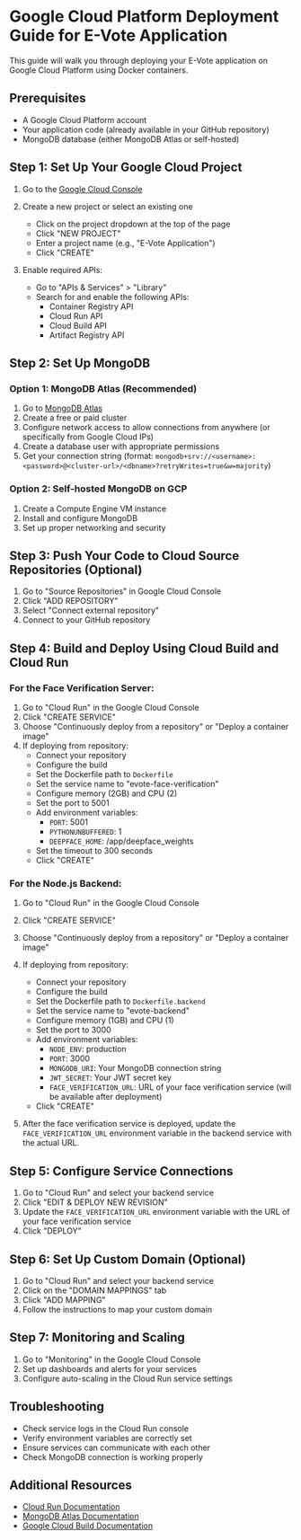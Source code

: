 # Google Cloud Platform Deployment Guide for E-Vote Application

This guide will walk you through deploying your E-Vote application on Google Cloud Platform using Docker containers.

## Prerequisites

- A Google Cloud Platform account
- Your application code (already available in your GitHub repository)
- MongoDB database (either MongoDB Atlas or self-hosted)

## Step 1: Set Up Your Google Cloud Project

1. Go to the [Google Cloud Console](https://console.cloud.google.com/)
2. Create a new project or select an existing one
   - Click on the project dropdown at the top of the page
   - Click "NEW PROJECT"
   - Enter a project name (e.g., "E-Vote Application")
   - Click "CREATE"

3. Enable required APIs:
   - Go to "APIs & Services" > "Library"
   - Search for and enable the following APIs:
     - Container Registry API
     - Cloud Run API
     - Cloud Build API
     - Artifact Registry API

## Step 2: Set Up MongoDB

### Option 1: MongoDB Atlas (Recommended)

1. Go to [MongoDB Atlas](https://www.mongodb.com/cloud/atlas)
2. Create a free or paid cluster
3. Configure network access to allow connections from anywhere (or specifically from Google Cloud IPs)
4. Create a database user with appropriate permissions
5. Get your connection string (format: `mongodb+srv://<username>:<password>@<cluster-url>/<dbname>?retryWrites=true&w=majority`)

### Option 2: Self-hosted MongoDB on GCP

1. Create a Compute Engine VM instance
2. Install and configure MongoDB
3. Set up proper networking and security

## Step 3: Push Your Code to Cloud Source Repositories (Optional)

1. Go to "Source Repositories" in Google Cloud Console
2. Click "ADD REPOSITORY"
3. Select "Connect external repository"
4. Connect to your GitHub repository

## Step 4: Build and Deploy Using Cloud Build and Cloud Run

### For the Face Verification Server:

1. Go to "Cloud Run" in the Google Cloud Console
2. Click "CREATE SERVICE"
3. Choose "Continuously deploy from a repository" or "Deploy a container image"
4. If deploying from repository:
   - Connect your repository
   - Configure the build
   - Set the Dockerfile path to `Dockerfile`
   - Set the service name to "evote-face-verification"
   - Configure memory (2GB) and CPU (2)
   - Set the port to 5001
   - Add environment variables:
     - `PORT`: 5001
     - `PYTHONUNBUFFERED`: 1
     - `DEEPFACE_HOME`: /app/deepface_weights
   - Set the timeout to 300 seconds
   - Click "CREATE"

### For the Node.js Backend:

1. Go to "Cloud Run" in the Google Cloud Console
2. Click "CREATE SERVICE"
3. Choose "Continuously deploy from a repository" or "Deploy a container image"
4. If deploying from repository:
   - Connect your repository
   - Configure the build
   - Set the Dockerfile path to `Dockerfile.backend`
   - Set the service name to "evote-backend"
   - Configure memory (1GB) and CPU (1)
   - Set the port to 3000
   - Add environment variables:
     - `NODE_ENV`: production
     - `PORT`: 3000
     - `MONGODB_URI`: Your MongoDB connection string
     - `JWT_SECRET`: Your JWT secret key
     - `FACE_VERIFICATION_URL`: URL of your face verification service (will be available after deployment)
   - Click "CREATE"

5. After the face verification service is deployed, update the `FACE_VERIFICATION_URL` environment variable in the backend service with the actual URL.

## Step 5: Configure Service Connections

1. Go to "Cloud Run" and select your backend service
2. Click "EDIT & DEPLOY NEW REVISION"
3. Update the `FACE_VERIFICATION_URL` environment variable with the URL of your face verification service
4. Click "DEPLOY"

## Step 6: Set Up Custom Domain (Optional)

1. Go to "Cloud Run" and select your backend service
2. Click on the "DOMAIN MAPPINGS" tab
3. Click "ADD MAPPING"
4. Follow the instructions to map your custom domain

## Step 7: Monitoring and Scaling

1. Go to "Monitoring" in the Google Cloud Console
2. Set up dashboards and alerts for your services
3. Configure auto-scaling in the Cloud Run service settings

## Troubleshooting

- Check service logs in the Cloud Run console
- Verify environment variables are correctly set
- Ensure services can communicate with each other
- Check MongoDB connection is working properly

## Additional Resources

- [Cloud Run Documentation](https://cloud.google.com/run/docs)
- [MongoDB Atlas Documentation](https://docs.atlas.mongodb.com/)
- [Google Cloud Build Documentation](https://cloud.google.com/build/docs)
